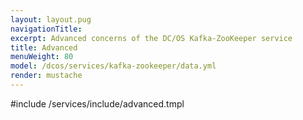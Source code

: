 ```yaml
---
layout: layout.pug
navigationTitle:
excerpt: Advanced concerns of the DC/OS Kafka-ZooKeeper service
title: Advanced
menuWeight: 80
model: /dcos/services/kafka-zookeeper/data.yml
render: mustache
---
```


#include /services/include/advanced.tmpl
